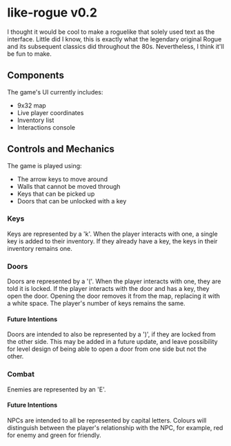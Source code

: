 # like-rogue v0.2
I thought it would be cool to make a roguelike that solely used text as the interface. Little did I know, this is exactly what the legendary original Rogue and its subsequent classics did throughout the 80s. Nevertheless, I think it'll be fun to make.

## Components
The game's UI currently includes:
  - 9x32 map
  - Live player coordinates
  - Inventory list
  - Interactions console

## Controls and Mechanics
The game is played using:
  - The arrow keys to move around
  - Walls that cannot be moved through
  - Keys that can be picked up
  - Doors that can be unlocked with a key

### Keys
Keys are represented by a 'k'.
When the player interacts with one, a single key is added to their inventory. If they already have a key, the keys in their inventory remains one.

### Doors
Doors are represented by a '('.
When the player interacts with one, they are told it is locked.
If the player interacts with the door and has a key, they open the door. Opening the door removes it from the map, replacing it with a white space. The player's number of keys remains the same.

#### Future Intentions
Doors are intended to also be represented by a ')', if they are locked from the other side. This may be added in a future update, and leave possibility for level design of being able to open a door from one side but not the other.

### Combat
Enemies are represented by an 'E'.

#### Future Intentions
NPCs are intended to all be represented by capital letters. Colours will distinguish between the player's relationship with the NPC, for example, red for enemy and green for friendly.
